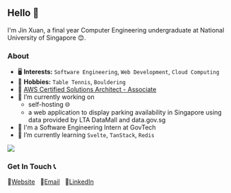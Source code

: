 ## Hello 👋

I'm Jin Xuan, a final year Computer Engineering undergraduate at National University of Singapore 😊. 

### About
- 🖥️ __Interests:__ `Software Engineering`, `Web Development`, `Cloud Computing`
- 🏓 __Hobbies:__ `Table Tennis`, `Bouldering`
- 👷 [AWS Certified Solutions Architect - Associate](https://go.jinxuanowyong.dev/w4Rr)
- 🔭 I’m currently working on
    - self-hosting 🌐
    - a web application to display parking availability in Singapore using data provided by LTA DataMall and data.gov.sg
- 💼 I'm a Software Engineering Intern at GovTech
- 📖 I’m currently learning `Svelte`, `TanStack`, `Redis`

![](https://komarev.com/ghpvc/?username=jinxuan-owyong)

### Get In Touch 📞
🔗[Website](https://go.jinxuanowyong.dev/xrXI) &nbsp; 📧[Email](mailto:jinxuan.owyong@gmail.com) &nbsp; 👤[LinkedIn](https://go.jinxuanowyong.dev/B8Dm)
